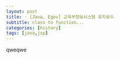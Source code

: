 ```yaml
---
layout: post
title: · [Java, Egov] 교육부정보시스템 유지보수
subtitle: class to function...
categories: [history]
tags: [java,jsp]
---
```


qweqwe